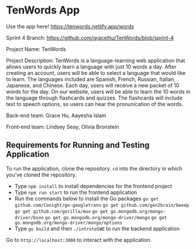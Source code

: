 # TenWords App

Use the app here! https://tenwords.netlify.app/words

Sprint 4 Branch: https://github.com/gracelhu/TenWords/blob/sprint-4

Project Name: TenWords

Project Description:  TenWords is a language-learning web application that allows users to quickly learn a language with just 10 words a day. After creating an account, users will be able to select a language that would like to learn. The languages included are Spanish, French, Russian, Italian, Japanese, and Chinese. Each day, users will receive a new packet of 10 words for the day. On our website, users will be able to learn the 10 words in the language through flashcards and quizzes. The flashcards will include text to speech options, so users can hear the pronunication of the words.

Back-end team:
Grace Hu,
Aayesha Islam

Front-end team:
Lindsey Seay, 
Olivia Bronstein

## Requirements for Running and Testing Application
To run the application, clone the repository.
`cd` into the directory in which you've cloned the repository.
- Type `npm install` to install dependencies for the frontend project
- Type `npm run start` to run the frontend application 
- Run the commands below to install the Go packages
  `go get github.com/Conight/go-googletrans`
  `go get github.com/gen2brain/beeep`
  `go get github.com/gorilla/mux`
  `go get go.mongodb.org/mongo-driver/bson`
  `go get go.mongodb.org/mongo-driver/mongo`
  `go get go.mongodb.org/mongo-driver/mongo/options`
- Type  `go build` and then `./introtoSWE` to run the backend application

Go to `http://localhost:3000` to interact with the application.
